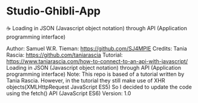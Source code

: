 # Studio-Ghibli-App
☕ Loading in JSON (Javascript object notation) through API (Application programming interface)

Author: Samuel W.R. Tieman: https://github.com/SJ4MPIE
Credits: Tania Rascia: https://github.com/taniarascia
Tutorial: https://www.taniarascia.com/how-to-connect-to-an-api-with-javascript/
Loading in JSON (Javascript object notation) through API (Application programming interface)
Note: This repo is based of a tutorial written by Tania Rascia. 
However, in the tutorial they still make use of XHR objects(XMLHttpRequest JavaScript ES5) 
So I decided to update the code using the fetch() API (JavaScript ES6)
Version: 1.0 
